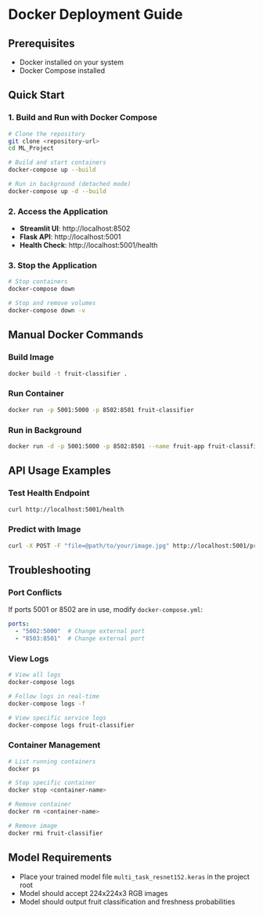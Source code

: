 # Docker Deployment Guide

## Prerequisites
- Docker installed on your system
- Docker Compose installed

## Quick Start

### 1. Build and Run with Docker Compose
```bash
# Clone the repository
git clone <repository-url>
cd ML_Project

# Build and start containers
docker-compose up --build

# Run in background (detached mode)
docker-compose up -d --build
```

### 2. Access the Application
- **Streamlit UI**: http://localhost:8502
- **Flask API**: http://localhost:5001
- **Health Check**: http://localhost:5001/health

### 3. Stop the Application
```bash
# Stop containers
docker-compose down

# Stop and remove volumes
docker-compose down -v
```

## Manual Docker Commands

### Build Image
```bash
docker build -t fruit-classifier .
```

### Run Container
```bash
docker run -p 5001:5000 -p 8502:8501 fruit-classifier
```

### Run in Background
```bash
docker run -d -p 5001:5000 -p 8502:8501 --name fruit-app fruit-classifier
```

## API Usage Examples

### Test Health Endpoint
```bash
curl http://localhost:5001/health
```

### Predict with Image
```bash
curl -X POST -F "file=@path/to/your/image.jpg" http://localhost:5001/predict
```

## Troubleshooting

### Port Conflicts
If ports 5001 or 8502 are in use, modify `docker-compose.yml`:
```yaml
ports:
  - "5002:5000"  # Change external port
  - "8503:8501"  # Change external port
```

### View Logs
```bash
# View all logs
docker-compose logs

# Follow logs in real-time
docker-compose logs -f

# View specific service logs
docker-compose logs fruit-classifier
```

### Container Management
```bash
# List running containers
docker ps

# Stop specific container
docker stop <container-name>

# Remove container
docker rm <container-name>

# Remove image
docker rmi fruit-classifier
```

## Model Requirements
- Place your trained model file `multi_task_resnet152.keras` in the project root
- Model should accept 224x224x3 RGB images
- Model should output fruit classification and freshness probabilities